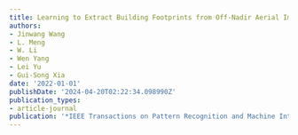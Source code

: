 ```yaml
---
title: Learning to Extract Building Footprints from Off-Nadir Aerial Images
authors:
- Jinwang Wang
- L. Meng
- W. Li
- Wen Yang
- Lei Yu
- Gui-Song Xia
date: '2022-01-01'
publishDate: '2024-04-20T02:22:34.098990Z'
publication_types:
- article-journal
publication: '*IEEE Transactions on Pattern Recognition and Machine Intelligence (TPAMI)*'
---
```

